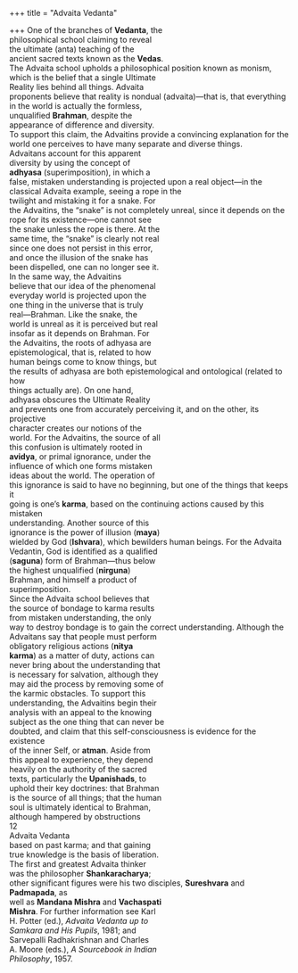 +++
title = "Advaita Vedanta"

+++
One of the branches of **Vedanta**, the  
philosophical school claiming to reveal  
the ultimate (anta) teaching of the  
ancient sacred texts known as the **Vedas**.  
The Advaita school upholds a philosophical position known as monism,  
which is the belief that a single Ultimate  
Reality lies behind all things. Advaita  
proponents believe that reality is nondual (advaita)—that is, that everything  
in the world is actually the formless,  
unqualified **Brahman**, despite the  
appearance of difference and diversity.  
To support this claim, the Advaitins provide a convincing explanation for the  
world one perceives to have many separate and diverse things.  
Advaitans account for this apparent  
diversity by using the concept of  
**adhyasa** (superimposition), in which a  
false, mistaken understanding is projected upon a real object—in the classical Advaita example, seeing a rope in the  
twilight and mistaking it for a snake. For  
the Advaitins, the “snake” is not completely unreal, since it depends on the  
rope for its existence—one cannot see  
the snake unless the rope is there. At the  
same time, the “snake” is clearly not real  
since one does not persist in this error,  
and once the illusion of the snake has  
been dispelled, one can no longer see it.  
In the same way, the Advaitins  
believe that our idea of the phenomenal  
everyday world is projected upon the  
one thing in the universe that is truly  
real—Brahman. Like the snake, the  
world is unreal as it is perceived but real  
insofar as it depends on Brahman. For  
the Advaitins, the roots of adhyasa are  
epistemological, that is, related to how  
human beings come to know things, but  
the results of adhyasa are both epistemological and ontological (related to how  
things actually are). On one hand,  
adhyasa obscures the Ultimate Reality  
and prevents one from accurately perceiving it, and on the other, its projective  
character creates our notions of the  
world. For the Advaitins, the source of all  
this confusion is ultimately rooted in  
**avidya**, or primal ignorance, under the  
influence of which one forms mistaken  
ideas about the world. The operation of  
this ignorance is said to have no beginning, but one of the things that keeps it  
going is one’s **karma**, based on the continuing actions caused by this mistaken  
understanding. Another source of this  
ignorance is the power of illusion (**maya**)  
wielded by God (**Ishvara**), which bewilders human beings. For the Advaita  
Vedantin, God is identified as a qualified  
(**saguna**) form of Brahman—thus below  
the highest unqualified (**nirguna**)  
Brahman, and himself a product of  
superimposition.  
Since the Advaita school believes that  
the source of bondage to karma results  
from mistaken understanding, the only  
way to destroy bondage is to gain the correct understanding. Although the  
Advaitans say that people must perform  
obligatory religious actions (**nitya**  
**karma**) as a matter of duty, actions can  
never bring about the understanding that  
is necessary for salvation, although they  
may aid the process by removing some of  
the karmic obstacles. To support this  
understanding, the Advaitins begin their  
analysis with an appeal to the knowing  
subject as the one thing that can never be  
doubted, and claim that this self-consciousness is evidence for the existence  
of the inner Self, or **atman**. Aside from  
this appeal to experience, they depend  
heavily on the authority of the sacred  
texts, particularly the **Upanishads**, to  
uphold their key doctrines: that Brahman  
is the source of all things; that the human  
soul is ultimately identical to Brahman,  
although hampered by obstructions  
12  
Advaita Vedanta  
based on past karma; and that gaining  
true knowledge is the basis of liberation.  
The first and greatest Advaita thinker  
was the philosopher **Shankaracharya**;  
other significant figures were his two disciples, **Sureshvara** and **Padmapada**, as  
well as **Mandana Mishra** and **Vachaspati**  
**Mishra**. For further information see Karl  
H. Potter (ed.), *Advaita Vedanta up to*  
*Samkara and His Pupils*, 1981; and  
Sarvepalli Radhakrishnan and Charles  
A. Moore (eds.), *A Sourcebook in Indian*  
*Philosophy*, 1957.